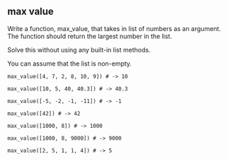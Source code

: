 ## max value

Write a function, max_value, that takes in list of numbers as an argument. The function should return the largest number in the list.

Solve this without using any built-in list methods.

You can assume that the list is non-empty.


`max_value([4, 7, 2, 8, 10, 9]) # -> 10`

`max_value([10, 5, 40, 40.3]) # -> 40.3`

`max_value([-5, -2, -1, -11]) # -> -1`

`max_value([42]) # -> 42`

`max_value([1000, 8]) # -> 1000`

`max_value([1000, 8, 9000]) # -> 9000`

`max_value([2, 5, 1, 1, 4]) # -> 5`